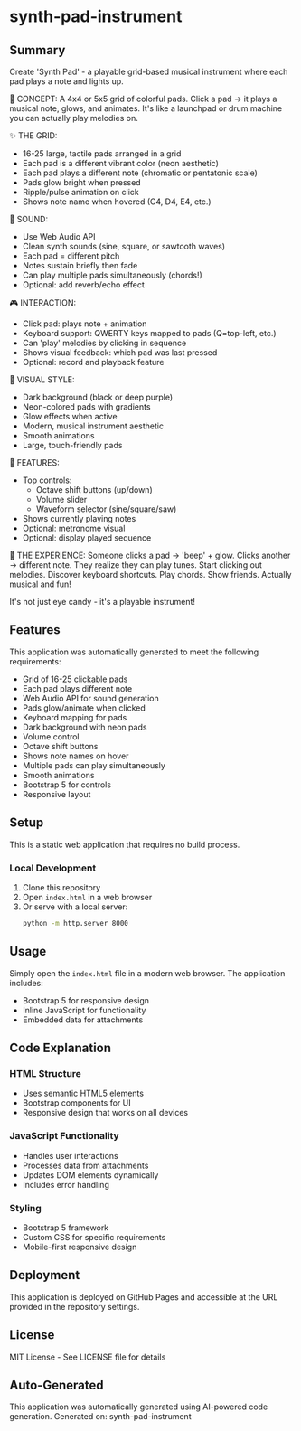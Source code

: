# synth-pad-instrument

## Summary

Create 'Synth Pad' - a playable grid-based musical instrument where each pad plays a note and lights up.

🎹 CONCEPT:
A 4x4 or 5x5 grid of colorful pads. Click a pad → it plays a musical note, glows, and animates. It's like a launchpad or drum machine you can actually play melodies on.

✨ THE GRID:
- 16-25 large, tactile pads arranged in a grid
- Each pad is a different vibrant color (neon aesthetic)
- Each pad plays a different note (chromatic or pentatonic scale)
- Pads glow bright when pressed
- Ripple/pulse animation on click
- Shows note name when hovered (C4, D4, E4, etc.)

🎵 SOUND:
- Use Web Audio API
- Clean synth sounds (sine, square, or sawtooth waves)
- Each pad = different pitch
- Notes sustain briefly then fade
- Can play multiple pads simultaneously (chords!)
- Optional: add reverb/echo effect

🎮 INTERACTION:
- Click pad: plays note + animation
- Keyboard support: QWERTY keys mapped to pads (Q=top-left, etc.)
- Can 'play' melodies by clicking in sequence
- Shows visual feedback: which pad was last pressed
- Optional: record and playback feature

🎨 VISUAL STYLE:
- Dark background (black or deep purple)
- Neon-colored pads with gradients
- Glow effects when active
- Modern, musical instrument aesthetic
- Smooth animations
- Large, touch-friendly pads

💫 FEATURES:
- Top controls: 
  * Octave shift buttons (up/down)
  * Volume slider
  * Waveform selector (sine/square/saw)
- Shows currently playing notes
- Optional: metronome visual
- Optional: display played sequence

🎯 THE EXPERIENCE:
Someone clicks a pad → 'beep' + glow. Clicks another → different note. They realize they can play tunes. Start clicking out melodies. Discover keyboard shortcuts. Play chords. Show friends. Actually musical and fun!

It's not just eye candy - it's a playable instrument!

## Features

This application was automatically generated to meet the following requirements:

- Grid of 16-25 clickable pads
- Each pad plays different note
- Web Audio API for sound generation
- Pads glow/animate when clicked
- Keyboard mapping for pads
- Dark background with neon pads
- Volume control
- Octave shift buttons
- Shows note names on hover
- Multiple pads can play simultaneously
- Smooth animations
- Bootstrap 5 for controls
- Responsive layout

## Setup

This is a static web application that requires no build process.

### Local Development

1. Clone this repository
2. Open `index.html` in a web browser
3. Or serve with a local server:
   ```bash
   python -m http.server 8000
   ```


## Usage

Simply open the `index.html` file in a modern web browser. The application includes:
- Bootstrap 5 for responsive design
- Inline JavaScript for functionality
- Embedded data for attachments

## Code Explanation

### HTML Structure
- Uses semantic HTML5 elements
- Bootstrap components for UI
- Responsive design that works on all devices

### JavaScript Functionality
- Handles user interactions
- Processes data from attachments
- Updates DOM elements dynamically
- Includes error handling

### Styling
- Bootstrap 5 framework
- Custom CSS for specific requirements
- Mobile-first responsive design

## Deployment

This application is deployed on GitHub Pages and accessible at the URL provided in the repository settings.

## License

MIT License - See LICENSE file for details

## Auto-Generated

This application was automatically generated using AI-powered code generation.
Generated on: synth-pad-instrument
